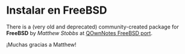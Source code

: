 # Instalar en FreeBSD

There is a (very old and deprecated) community-created package for **FreeBSD** by *Matthew Stobbs* at [QOwnNotes FreeBSD port](https://svnweb.freebsd.org/ports/head/deskutils/qownnotes/).

¡Muchas gracias a Matthew!
